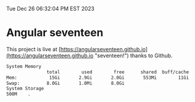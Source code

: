 Tue Dec 26 06:32:04 PM EST 2023

# Angular seventeen


This project is live at [https://angularseventeen.github.io](https://angularseventeen.github.io "seventeen!") thanks to Github.

```bash
System Memory
               total        used        free      shared  buff/cache   available
Mem:            15Gi       2.9Gi       2.0Gi       553Mi        11Gi        12Gi
Swap:          8.0Gi       1.0Mi       8.0Gi
System Storage
500M	.
```
```bash
